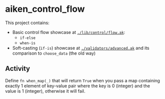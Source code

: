 # aiken_control_flow

This project contains:

- Basic control flow showcase at [`./lib/control/flow.ak`](./lib/control/flow.ak):
  - `if-else`
  - `when-is`
- Soft-casting (`if-is`) showcase at [`./validators/advanced.ak`](./validators/advanced.ak) and its comparison to `choose_data` (the old way)

## Activity

Define `fn when_map(_)` that will return `True` when you pass a map containing exactly 1 element of key-value pair where the key is 0 (integer) and the value is 1 (integer), otherwise it will fail.
